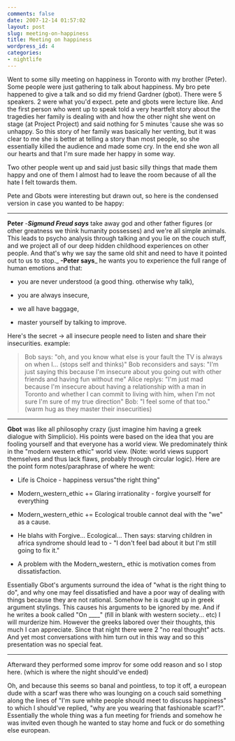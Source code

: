 ```yaml
---
comments: false
date: 2007-12-14 01:57:02
layout: post
slug: meeting-on-happiness
title: Meeting on happiness
wordpress_id: 4
categories:
- nightlife
---
```


Went to some silly meeting on happiness in Toronto with my brother (Peter). Some people were just gathering to talk about happiness. My bro pete happened to give a talk and so did my friend Gardner (gbot). There were 5 speakers. 2 were what you'd expect. pete and gbots were lecture like. And the first person who went up to speak told a very heartfelt story about the tragedies her family is dealing with and how the other night she went on stage  (at Project Project) and said nothing for 5 minutes 'cause  she was so unhappy. So this story of her family was basically her venting, but it was clear to me she is better at telling a story than most people, so she essentially killed the audience and made some cry. In the end she won all our hearts and that I'm sure made her happy in some way.

Two other people went up and said just basic silly things that made them happy and one of them I almost had to leave the room because of all the hate I felt towards them.

Pete and Gbots were interesting but drawn out, so here is the condensed version in case you wanted to be happy:



* * *

**Peter**
-**_Sigmund Freud says_** take away god and other father figures (or other greatness we think humanity possesses) and we're all simple animals. This leads to psycho analysis through talking and you lie on the couch stuff, and we project all of our deep hidden childhood experiences on other people. And that's why we say the same old shit and need to have it pointed out to us to stop._
**-Peter says**_ he wants you to experience the full range of human emotions and that:



	
  * you are never understood (a good thing. otherwise why talk),

	
  * you are always insecure,

	
  * we all have baggage,

	
  * master yourself by talking to improve.


Here's the secret -> all insecure people need to listen and share their insecurities. example:


> Bob says: "oh, and you know what else is your fault the TV is always on when I... (stops self and thinks)"
Bob reconsiders and says: "I'm just saying this because I'm insecure about you going out with other friends and having fun without me"
Alice replys: "I'm just mad because I'm insecure about having a relationship with a man in Toronto and whether I can commit to living with him, when I'm not sure I'm sure of my true direction"
Bob: "I feel some of that too."
(warm hug as they master their insecurities)




* * *

**Gbot** was like all philosophy crazy (just imagine him having a greek dialogue with Simplicio). His points were based on the idea that you are fooling yourself and that everyone has a world view. We predominately  think in the "modern western ethic" world view. (Note: world views support themselves and thus lack flaws, probably through circular logic).
Here are the point form notes/paraphrase of where he went:



	
  * Life is Choice - happiness versus"the right thing"

	
  * Modern_western_ethic += Glaring irrationality - forgive yourself for everything

	
  * Modern_western_ethic += Ecological trouble cannot deal with the "we" as a cause.

	
  * He blahs with Forgive... Ecological... Then says: starving children in africa syndrome should lead to - "I don't feel bad about it but I'm still going to fix it."

	
  * A problem with the Modern_western_ ethic is motivation comes from dissatisfaction.


Essentially Gbot's arguments surround the idea of "what is the right thing to do", and why one may feel dissatisfied and have a poor way of dealing with things because they are not rational.
Somehow he is caught up in greek argument stylings. This causes his arguments to be ignored by me. And if he writes a book called "On ____" (fill in blank with western society... etc) I will murderize him.
However the greeks labored over their thoughts, this much I can appreciate. Since that night there were 2 "no real thought" acts. And yet most conversations with him turn out in this way and so this presentation was no special feat.


* * *


Afterward they performed some improv for some odd reason and so I stop here. (which is where the night should've ended)

Oh, and because this seems so banal and pointless, to top it off, a european dude with a scarf was there who was lounging on a couch said something along the lines of "I'm sure white people should meet to discuss happiness" to which I should've replied, "why are you wearing that fashionable scarf?". Essentially the whole thing was a fun meeting for friends and somehow he was invited even though he wanted to stay home and fuck or do something else european.
